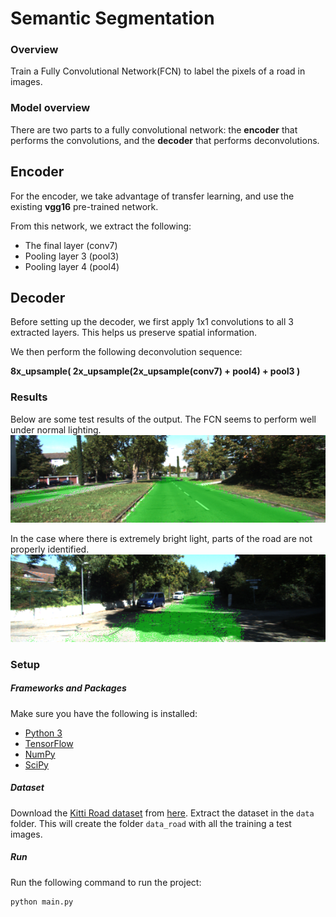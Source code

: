 # Semantic Segmentation
### Overview
Train a Fully Convolutional Network(FCN) to label the pixels of a road in images.

### Model overview
There are two parts to a fully convolutional network: the **encoder** that performs the convolutions, and the **decoder** that performs deconvolutions. 

## Encoder
For the encoder, we take advantage of transfer learning, and use the existing **vgg16** pre-trained network. 

From this network, we extract the following:
* The final layer (conv7)
* Pooling layer 3 (pool3)
* Pooling layer 4 (pool4)

## Decoder
Before setting up the decoder, we first apply 1x1 convolutions to all 3 extracted layers. This helps us preserve spatial information.

We then perform the following deconvolution sequence:

**8x_upsample( 2x_upsample(2x_upsample(conv7) + pool4) + pool3 )**

### Results
Below are some test results of the output. The FCN seems to perform well under normal lighting.
![Normal example 2](https://github.com/IvanLim/semantic-segmentation/blob/master/report/normal2.png "Normal example 2")

In the case where there is extremely bright light, parts of the road are not properly identified.
![Bright light example](https://github.com/IvanLim/semantic-segmentation/blob/master/report/bright_light.png "Bright light example")

### Setup
##### Frameworks and Packages
Make sure you have the following is installed:
 - [Python 3](https://www.python.org/)
 - [TensorFlow](https://www.tensorflow.org/)
 - [NumPy](http://www.numpy.org/)
 - [SciPy](https://www.scipy.org/)
##### Dataset
Download the [Kitti Road dataset](http://www.cvlibs.net/datasets/kitti/eval_road.php) from [here](http://www.cvlibs.net/download.php?file=data_road.zip).  Extract the dataset in the `data` folder.  This will create the folder `data_road` with all the training a test images.

##### Run
Run the following command to run the project:
```
python main.py
```
